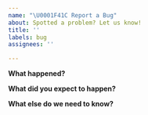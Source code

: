 ```yaml
---
name: "\U0001F41C Report a Bug"
about: Spotted a problem? Let us know!
title: ''
labels: bug
assignees: ''

---
```


**What happened?**

<!-- Try to be as precise as possible. Please provide all the required information for others to be able to reproduce it. -->

**What did you expect to happen?**

<!-- Please explain what would be the expected behavior for this particular case, ideally, with examples. -->

**What else do we need to know?**

<!-- Include your platform, version, and any other information that seems relevant. -->
